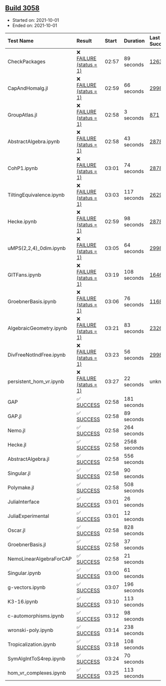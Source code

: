 ## [Build 3058](https://oscarci.mathematik.uni-kl.de/job/oscar-stable/3058/)

* Started on: 2021-10-01
* Ended on: 2021-10-01

| Test Name    | Result | Start | Duration | Last Success | First Failure |
|:-------------|:-------|:------|:---------|:-------------|:--------------|
| CheckPackages | ❌ [FAILURE (status = 1)](https://oscarci.mathematik.uni-kl.de/job/oscar-stable/3058/artifact/logs/build-3058/CheckPackages.log) | 02:57 | 89 seconds | [1263](https://oscarci.mathematik.uni-kl.de/job/oscar-stable/1263/) | [1264](https://oscarci.mathematik.uni-kl.de/job/oscar-stable/1264/) |
| CapAndHomalg.jl | ❌ [FAILURE (status = 1)](https://oscarci.mathematik.uni-kl.de/job/oscar-stable/3058/artifact/logs/build-3058/CapAndHomalg.jl.log) | 02:59 | 66 seconds | [2998](https://oscarci.mathematik.uni-kl.de/job/oscar-stable/2998/) | [2999](https://oscarci.mathematik.uni-kl.de/job/oscar-stable/2999/) |
| GroupAtlas.jl | ❌ [FAILURE (status = 1)](https://oscarci.mathematik.uni-kl.de/job/oscar-stable/3058/artifact/logs/build-3058/GroupAtlas.jl.log) | 02:58 | 3 seconds | [871](https://oscarci.mathematik.uni-kl.de/job/oscar-stable/871/) | [872](https://oscarci.mathematik.uni-kl.de/job/oscar-stable/872/) |
| AbstractAlgebra.ipynb | ❌ [FAILURE (status = 1)](https://oscarci.mathematik.uni-kl.de/job/oscar-stable/3058/artifact/logs/build-3058/AbstractAlgebra.ipynb.log) | 02:58 | 43 seconds | [2878](https://oscarci.mathematik.uni-kl.de/job/oscar-stable/2878/) | [2879](https://oscarci.mathematik.uni-kl.de/job/oscar-stable/2879/) |
| CohP1.ipynb | ❌ [FAILURE (status = 1)](https://oscarci.mathematik.uni-kl.de/job/oscar-stable/3058/artifact/logs/build-3058/CohP1.ipynb.log) | 03:01 | 74 seconds | [2878](https://oscarci.mathematik.uni-kl.de/job/oscar-stable/2878/) | [2879](https://oscarci.mathematik.uni-kl.de/job/oscar-stable/2879/) |
| TiltingEquivalence.ipynb | ❌ [FAILURE (status = 1)](https://oscarci.mathematik.uni-kl.de/job/oscar-stable/3058/artifact/logs/build-3058/TiltingEquivalence.ipynb.log) | 03:03 | 117 seconds | [2629](https://oscarci.mathematik.uni-kl.de/job/oscar-stable/2629/) | [2630](https://oscarci.mathematik.uni-kl.de/job/oscar-stable/2630/) |
| Hecke.ipynb | ❌ [FAILURE (status = 1)](https://oscarci.mathematik.uni-kl.de/job/oscar-stable/3058/artifact/logs/build-3058/Hecke.ipynb.log) | 02:59 | 98 seconds | [2878](https://oscarci.mathematik.uni-kl.de/job/oscar-stable/2878/) | [2879](https://oscarci.mathematik.uni-kl.de/job/oscar-stable/2879/) |
| uMPS(2,2,4)_0dim.ipynb | ❌ [FAILURE (status = 1)](https://oscarci.mathematik.uni-kl.de/job/oscar-stable/3058/artifact/logs/build-3058/uMPS-2-2-4-_0dim.ipynb.log) | 03:05 | 64 seconds | [2998](https://oscarci.mathematik.uni-kl.de/job/oscar-stable/2998/) | [2999](https://oscarci.mathematik.uni-kl.de/job/oscar-stable/2999/) |
| GITFans.ipynb | ❌ [FAILURE (status = 1)](https://oscarci.mathematik.uni-kl.de/job/oscar-stable/3058/artifact/logs/build-3058/GITFans.ipynb.log) | 03:19 | 108 seconds | [1646](https://oscarci.mathematik.uni-kl.de/job/oscar-stable/1646/) | [1647](https://oscarci.mathematik.uni-kl.de/job/oscar-stable/1647/) |
| GroebnerBasis.ipynb | ❌ [FAILURE (status = 1)](https://oscarci.mathematik.uni-kl.de/job/oscar-stable/3058/artifact/logs/build-3058/GroebnerBasis.ipynb.log) | 03:06 | 76 seconds | [1168](https://oscarci.mathematik.uni-kl.de/job/oscar-stable/1168/) | [1169](https://oscarci.mathematik.uni-kl.de/job/oscar-stable/1169/) |
| AlgebraicGeometry.ipynb | ❌ [FAILURE (status = 1)](https://oscarci.mathematik.uni-kl.de/job/oscar-stable/3058/artifact/logs/build-3058/AlgebraicGeometry.ipynb.log) | 03:21 | 83 seconds | [2326](https://oscarci.mathematik.uni-kl.de/job/oscar-stable/2326/) | [2327](https://oscarci.mathematik.uni-kl.de/job/oscar-stable/2327/) |
| DivFreeNotIndFree.ipynb | ❌ [FAILURE (status = 1)](https://oscarci.mathematik.uni-kl.de/job/oscar-stable/3058/artifact/logs/build-3058/DivFreeNotIndFree.ipynb.log) | 03:23 | 56 seconds | [2998](https://oscarci.mathematik.uni-kl.de/job/oscar-stable/2998/) | [2999](https://oscarci.mathematik.uni-kl.de/job/oscar-stable/2999/) |
| persistent_hom_vr.ipynb | ❌ [FAILURE (status = 1)](https://oscarci.mathematik.uni-kl.de/job/oscar-stable/3058/artifact/logs/build-3058/persistent_hom_vr.ipynb.log) | 03:27 | 22 seconds | unknown | unknown |
| GAP | ✅ [SUCCESS](https://oscarci.mathematik.uni-kl.de/job/oscar-stable/3058/artifact/logs/build-3058/GAP.log) | 02:58 | 181 seconds |  |  |
| GAP.jl | ✅ [SUCCESS](https://oscarci.mathematik.uni-kl.de/job/oscar-stable/3058/artifact/logs/build-3058/GAP.jl.log) | 02:58 | 89 seconds |  |  |
| Nemo.jl | ✅ [SUCCESS](https://oscarci.mathematik.uni-kl.de/job/oscar-stable/3058/artifact/logs/build-3058/Nemo.jl.log) | 02:58 | 264 seconds |  |  |
| Hecke.jl | ✅ [SUCCESS](https://oscarci.mathematik.uni-kl.de/job/oscar-stable/3058/artifact/logs/build-3058/Hecke.jl.log) | 02:58 | 2568 seconds |  |  |
| AbstractAlgebra.jl | ✅ [SUCCESS](https://oscarci.mathematik.uni-kl.de/job/oscar-stable/3058/artifact/logs/build-3058/AbstractAlgebra.jl.log) | 02:58 | 556 seconds |  |  |
| Singular.jl | ✅ [SUCCESS](https://oscarci.mathematik.uni-kl.de/job/oscar-stable/3058/artifact/logs/build-3058/Singular.jl.log) | 02:58 | 90 seconds |  |  |
| Polymake.jl | ✅ [SUCCESS](https://oscarci.mathematik.uni-kl.de/job/oscar-stable/3058/artifact/logs/build-3058/Polymake.jl.log) | 02:58 | 508 seconds |  |  |
| JuliaInterface | ✅ [SUCCESS](https://oscarci.mathematik.uni-kl.de/job/oscar-stable/3058/artifact/logs/build-3058/JuliaInterface.log) | 03:01 | 26 seconds |  |  |
| JuliaExperimental | ✅ [SUCCESS](https://oscarci.mathematik.uni-kl.de/job/oscar-stable/3058/artifact/logs/build-3058/JuliaExperimental.log) | 03:01 | 12 seconds |  |  |
| Oscar.jl | ✅ [SUCCESS](https://oscarci.mathematik.uni-kl.de/job/oscar-stable/3058/artifact/logs/build-3058/Oscar.jl.log) | 02:58 | 828 seconds |  |  |
| GroebnerBasis.jl | ✅ [SUCCESS](https://oscarci.mathematik.uni-kl.de/job/oscar-stable/3058/artifact/logs/build-3058/GroebnerBasis.jl.log) | 02:58 | 37 seconds |  |  |
| NemoLinearAlgebraForCAP | ✅ [SUCCESS](https://oscarci.mathematik.uni-kl.de/job/oscar-stable/3058/artifact/logs/build-3058/NemoLinearAlgebraForCAP.log) | 02:58 | 21 seconds |  |  |
| Singular.ipynb | ✅ [SUCCESS](https://oscarci.mathematik.uni-kl.de/job/oscar-stable/3058/artifact/logs/build-3058/Singular.ipynb.log) | 03:00 | 61 seconds |  |  |
| g-vectors.ipynb | ✅ [SUCCESS](https://oscarci.mathematik.uni-kl.de/job/oscar-stable/3058/artifact/logs/build-3058/g-vectors.ipynb.log) | 03:07 | 196 seconds |  |  |
| K3-16.ipynb | ✅ [SUCCESS](https://oscarci.mathematik.uni-kl.de/job/oscar-stable/3058/artifact/logs/build-3058/K3-16.ipynb.log) | 03:10 | 113 seconds |  |  |
| c-automorphisms.ipynb | ✅ [SUCCESS](https://oscarci.mathematik.uni-kl.de/job/oscar-stable/3058/artifact/logs/build-3058/c-automorphisms.ipynb.log) | 03:12 | 98 seconds |  |  |
| wronski-poly.ipynb | ✅ [SUCCESS](https://oscarci.mathematik.uni-kl.de/job/oscar-stable/3058/artifact/logs/build-3058/wronski-poly.ipynb.log) | 03:14 | 238 seconds |  |  |
| Tropicalization.ipynb | ✅ [SUCCESS](https://oscarci.mathematik.uni-kl.de/job/oscar-stable/3058/artifact/logs/build-3058/Tropicalization.ipynb.log) | 03:18 | 108 seconds |  |  |
| SymAlgIntToS4rep.ipynb | ✅ [SUCCESS](https://oscarci.mathematik.uni-kl.de/job/oscar-stable/3058/artifact/logs/build-3058/SymAlgIntToS4rep.ipynb.log) | 03:24 | 70 seconds |  |  |
| hom_vr_complexes.ipynb | ✅ [SUCCESS](https://oscarci.mathematik.uni-kl.de/job/oscar-stable/3058/artifact/logs/build-3058/hom_vr_complexes.ipynb.log) | 03:25 | 113 seconds |  |  |
